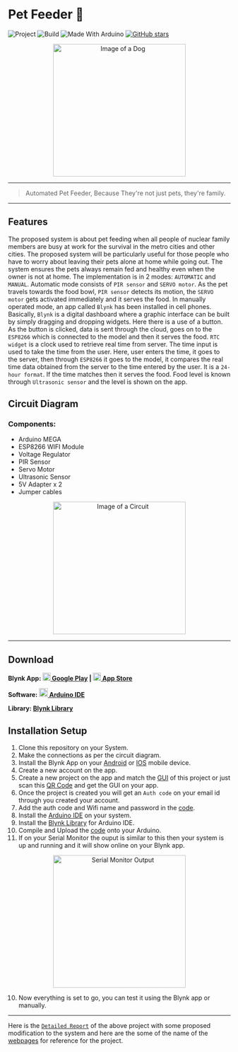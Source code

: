 # Pet Feeder :dog:

![Project](https://img.shields.io/badge/Project-Pet%20Feeder-red?logo=github)
![Build](https://img.shields.io/badge/build-passing-brightgreen.svg)
![Made With Arduino](https://img.shields.io/badge/Made%20With-Arduino-yellow.svg)
[![GitHub stars](https://img.shields.io/github/stars/Aditya-Alexander/petfeeder.svg?logo=github)](https://github.com/Aditya-Alexander/petfeeder/stargazers)

<p align="center">
<img width=300px  src="https://graphicriver.img.customer.envatousercontent.com/files/270440720/CartoonDogPointer%20p.jpg?auto=compress%2Cformat&q=80&fit=crop&crop=top&max-h=8000&max-w=590&s=d7ccf47eef9f9a8f679c134cc70bffa5" alt="Image of a Dog">
</p>

---
> Automated Pet Feeder, Because They're not just pets, they're family.
---


## Features

The proposed system is about pet feeding when all people of nuclear family members are busy at work for the survival in the metro cities and other cities. The proposed system will be particularly useful for those people who have to worry about leaving their pets alone at home while going out. The system ensures the pets always remain fed and healthy even when the owner is not at home. The implementation is in 2 modes: `AUTOMATIC` and `MANUAL`. Automatic mode consists of `PIR sensor` and `SERVO motor`. As the pet travels towards the food bowl, `PIR sensor` detects its motion, the `SERVO motor` gets activated immediately and it serves the food. In manually operated mode, an app called `Blynk` has been installed in cell phones. Basically, `Blynk` is a digital dashboard where a graphic interface can be built by simply dragging and dropping widgets. Here there is a use of a button. As the button is clicked, data is sent through the cloud, goes on to the `ESP8266` which is connected to the model and then it serves the food. `RTC widget` is a clock used to retrieve real time from server. The time input is used to take the time from the user. Here, user enters the time, it goes to the server, then through `ESP8266` it goes to the model, it compares the real time data obtained from the server to the time entered by the user. It is a `24-hour format`. If the time matches then it serves the food. Food level is known through `Ultrasonic sensor` and the level is shown on the app.

## Circuit Diagram

### Components:
- Arduino MEGA
- ESP8266 WIFI Module
- Voltage Regulator
- PIR Sensor
- Servo Motor
- Ultrasonic Sensor
- 5V Adapter x 2
- Jumper cables


<p align="center">
<img width=300px  src="https://drive.google.com/file/d/1glCzeAlCt9fQNT6oWf9WfuqXAx04ISPG/view?usp=sharing" alt="Image of a Circuit">
</p>

---
## Download

**Blynk App: 
[<img src="https://cdn.rawgit.com/simple-icons/simple-icons/develop/icons/googleplay.svg" width="18" height="18" /> Google Play](https://play.google.com/store/apps/details?id=cc.blynk) | 
[<img src="https://cdn.rawgit.com/simple-icons/simple-icons/develop/icons/apple.svg" width="18" height="18" /> App Store](https://apps.apple.com/us/app/blynk-iot-for-arduino-esp32/id808760481)**

**Software: [<img src="https://simpleicons.org/icons/arduino.svg" width="20" height="20" /> Arduino IDE](https://www.arduino.cc/en/main/software)**

**Library: [Blynk Library](http://help.blynk.cc/en/articles/512105-how-to-install-blynk-library-for-arduino-ide)**

## Installation Setup
1. Clone this repository on your System.
2. Make the connections as per the circuit diagram.
1. Install the Blynk App on your [Android](https://play.google.com/store/apps/details?id=cc.blynk) or [IOS](https://apps.apple.com/us/app/blynk-iot-for-arduino-esp32/id808760481) mobile device.
2. Create a new account on the app.
3. Create a new project on the app and match the [GUI]() of this project or just scan this [QR Code]() and get the GUI on your app.
4. Once the project is created you will get an `Auth code` on your email id through you created your account.
5. Add the auth code and Wifi name and password in the [code]().
6. Install the [Arduino IDE](https://www.arduino.cc/en/main/software) on your system.
7. Install the [Blynk Library](http://help.blynk.cc/en/articles/512105-how-to-install-blynk-library-for-arduino-ide) for Arduino IDE.
8. Compile and Upload the [code]() onto your Arduino.
9. If on your Serial Monitor the ouput is similar to this then your system is up and running and it will show online on your Blynk app.

<p align="center">
<img width=300px  src="https://drive.google.com/file/d/1glCzeAlCt9fQNT6oWf9WfuqXAx04ISPG/view?usp=sharing" alt="Serial Monitor Output">
</p>

10. Now everything is set to go, you can test it using the Blynk app or manually.

---
Here is the [`Detailed Report`]() of the above project with some proposed modification to the system and here are the some of the name of the [webpages]() for reference for the project.

